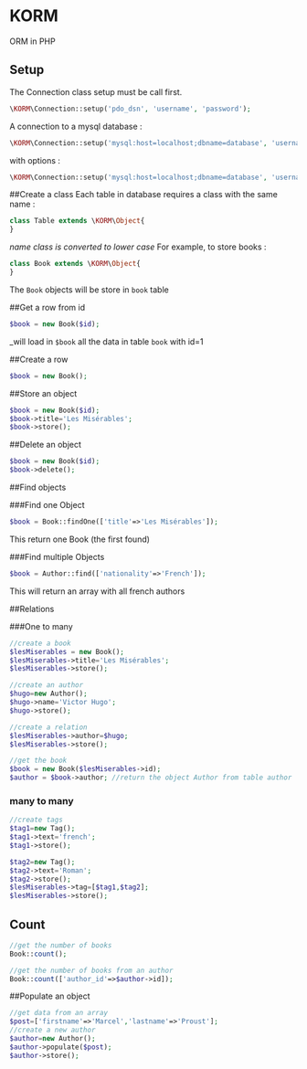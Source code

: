 # KORM
ORM in PHP


## Setup

The Connection class setup must be call first.
``` php
\KORM\Connection::setup('pdo_dsn', 'username', 'password');
```

A connection to a mysql database :
``` php
\KORM\Connection::setup('mysql:host=localhost;dbname=database', 'username', 'password');
```
with options :
``` php
\KORM\Connection::setup('mysql:host=localhost;dbname=database', 'username', 'password', array(\PDO::MYSQL_ATTR_INIT_COMMAND => 'SET NAMES \'UTF8\''));
```

##Create a class
Each table in database requires a class with the same name :
``` php
class Table extends \KORM\Object{
}
```
_name class is converted to lower case_
For example, to store books :
``` php
class Book extends \KORM\Object{
}
```
The `Book` objects will be store in `book` table

##Get a row from id
``` php
$book = new Book($id);
```
_will load in `$book` all the data in table `book` with id=1

##Create a row
``` php
$book = new Book();
```

##Store an object
``` php
$book = new Book($id);
$book->title='Les Misérables';
$book->store();
```

##Delete an object
``` php
$book = new Book($id);
$book->delete();
```

##Find objects

###Find one Object
``` php
$book = Book::findOne(['title'=>'Les Misérables']);
```
This return one Book (the first found)

###Find multiple Objects
``` php
$book = Author::find(['nationality'=>'French']);
```
This will return an array with all french authors

##Relations

###One to many
``` php
//create a book
$lesMiserables = new Book();
$lesMiserables->title='Les Misérables';
$lesMiserables->store();

//create an author
$hugo=new Author();
$hugo->name='Victor Hugo';
$hugo->store();

//create a relation
$lesMiserables->author=$hugo;
$lesMiserables->store();

//get the book
$book = new Book($lesMiserables->id);
$author = $book->author; //return the object Author from table author
```
### many to many
``` php
//create tags
$tag1=new Tag();
$tag1->text='french';
$tag1->store();

$tag2=new Tag();
$tag2->text='Roman';
$tag2->store();
$lesMiserables->tag=[$tag1,$tag2];
$lesMiserables->store();
```

## Count
``` php
//get the number of books
Book::count();

//get the number of books from an author
Book::count(['author_id'=>$author->id]);
```

##Populate an object

``` php
//get data from an array
$post=['firstname'=>'Marcel','lastname'=>'Proust'];
//create a new author
$author=new Author();
$author->populate($post);
$author->store();
```